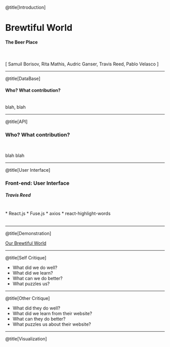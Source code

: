 @title[Introduction]

# Brewtiful World

#### The Beer Place
<br>
<br>
<span class="byline">[ Samuil Borisov, Rita Mathis, Audric Ganser, Travis Reed, Pablo Velasco ]</span>

---

@title[DataBase]

#### Who? What contribution?
<br>
<span class="aside">blah, blah</span>

---

@title[API]

### Who? What contribution?
<br>

blah blah

---

@title[User Interface]

### Front-end: User Interface
##### Travis Reed
<br>
* React.js
* Fuse.js
* axios
* react-highlight-words
<br>
<br>

---

@title[Demonstration]

[Our Brewtiful World](https://brewtiful.world)

---

@title[Self Critique]

* What did we do well?
* What did we learn?
* What can we do better?
* What puzzles us?

---

@title[Other Critique]

* What did they do well?
* What did we learn from their website?
* What can they do better?
* What puzzles us about their website?

---

@title[Visualization]
